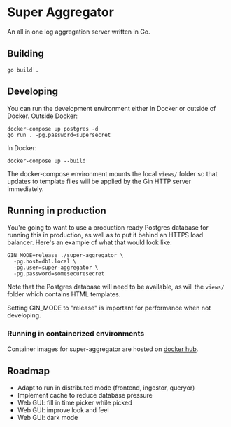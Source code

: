 # Super Aggregator
An all in one log aggregation server written in Go.

## Building
`go build .`

## Developing
You can run the development environment either in Docker or outside of Docker.
Outside Docker:
```
docker-compose up postgres -d
go run . -pg.password=supersecret
```

In Docker:
```
docker-compose up --build
```
The docker-compose environment mounts the local `views/` folder so that updates
to template files will be applied by the Gin HTTP server immediately.

## Running in production
You're going to want to use a production ready Postgres database for running
this in production, as well as to put it behind an HTTPS load balancer. Here's
an example of what that would look like:
```
GIN_MODE=release ./super-aggregator \
  -pg.host=db1.local \
  -pg.user=super-aggregator \
  -pg.password=somesecuresecret
```
Note that the Postgres database will need to be available, as will the `views/`
folder which contains HTML templates.

Setting GIN_MODE to "release" is important for performance when not developing.

### Running in containerized environments
Container images for super-aggregator are hosted on [docker hub](https://hub.docker.com/repository/docker/j18e/super-aggregator).

## Roadmap
- Adapt to run in distributed mode (frontend, ingestor, queryor)
- Implement cache to reduce database pressure
- Web GUI: fill in time picker while picked
- Web GUI: improve look and feel
- Web GUI: dark mode

